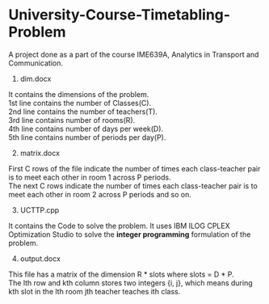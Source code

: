 # University-Course-Timetabling-Problem
A project done as a part of the course IME639A, Analytics in Transport and Communication.

1.    dim.docx

It contains the dimensions of the problem.\
1st line contains the number of Classes(C).\
2nd line contains the number of teachers(T).\
3rd line contains number of rooms(R).\
4th line contains number of days per week(D).\
5th line contains number of periods per day(P).

2.    matrix.docx

First C rows of the file indicate the number of times each class-teacher pair is to meet each other in room 1 across P periods.\
The next C rows indicate the number of times each class-teacher pair is to meet each other in room 2 across P periods and so on.


3.    UCTTP.cpp

It contains the Code to solve the problem. It uses IBM ILOG CPLEX Optimization Studio to solve the **integer programming** formulation of the problem.

4.    output.docx

This file has a matrix of the dimension R * slots where slots = D * P.\
The lth row and kth column stores two integers {i, j}, which means during kth slot in the lth room jth teacher teaches ith class.
